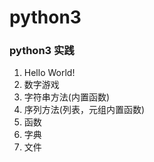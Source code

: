 # python3
### python3 实践
1. Hello World!
2. 数字游戏
3. 字符串方法(内置函数)
4. 序列方法(列表，元组内置函数)
5. 函数
6. 字典
7. 文件